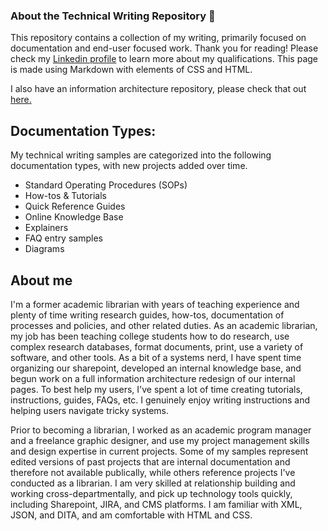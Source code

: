 ### About the Technical Writing Repository 👋

This repository contains a collection of my writing, primarily focused on documentation and end-user focused work. Thank you for reading! Please check my [Linkedin profile](https://www.linkedin.com/in/shelley-carr-squid) to learn more about my qualifications. This page is made using Markdown with elements of CSS and HTML.

I also have an information architecture repository, please check that out [here.](https://github.com/Bibliosquid/Information-Architecture)
<!--
**Bibliosquid/bibliosquid** is a ✨ _special_ ✨ repository because its `README.md` (this file) appears on your GitHub profile. -->

## Documentation Types:

My technical writing samples are categorized into the following documentation types, with new projects added over time.

- Standard Operating Procedures (SOPs)
- How-tos & Tutorials
- Quick Reference Guides
- Online Knowledge Base
- Explainers
- FAQ entry samples
- Diagrams

## About me

I'm a former academic librarian with years of teaching experience and plenty of time writing research guides, how-tos, documentation of processes and policies, and other related duties. As an academic librarian, my job has been teaching college students how to do research, use complex research databases, format documents, print, use a variety of software, and other tools. As a bit of a systems nerd, I have spent time organizing our sharepoint, developed an internal knowledge base, and begun work on a full information architecture redesign of our internal pages. To best help my users, I've spent a lot of time creating tutorials, instructions, guides, FAQs, etc. I genuinely enjoy writing instructions and helping users navigate tricky systems.

Prior to becoming a librarian, I worked as an academic program manager and a freelance graphic designer, and use my project management skills and design expertise in current projects. Some of my samples represent edited versions of past projects that are internal documentation and therefore not available publically, while others reference projects I've conducted as a librarian. I am very skilled at relationship building and working cross-departmentally, and pick up technology tools quickly, including Sharepoint, JIRA, and CMS platforms. I am familiar with XML, JSON, and DITA, and am comfortable with HTML and CSS.


